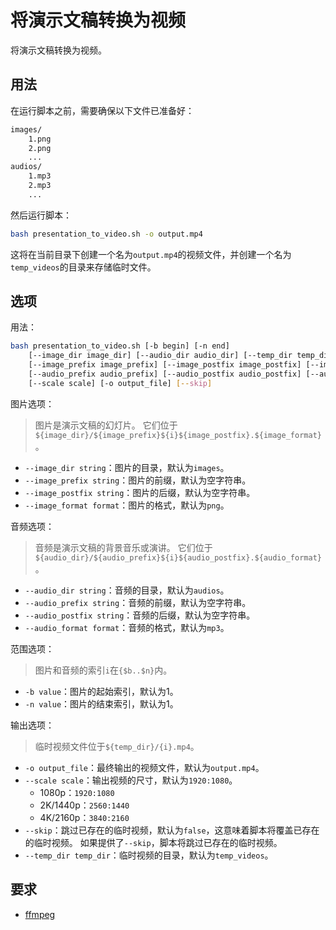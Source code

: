 # 将演示文稿转换为视频

将演示文稿转换为视频。

## 用法

在运行脚本之前，需要确保以下文件已准备好：

```bash
images/
    1.png
    2.png
    ...
audios/
    1.mp3
    2.mp3
    ...
```

然后运行脚本：

```bash
bash presentation_to_video.sh -o output.mp4
```

这将在当前目录下创建一个名为`output.mp4`的视频文件，并创建一个名为`temp_videos`的目录来存储临时文件。

## 选项

用法：

```bash
bash presentation_to_video.sh [-b begin] [-n end]
    [--image_dir image_dir] [--audio_dir audio_dir] [--temp_dir temp_dir] 
    [--image_prefix image_prefix] [--image_postfix image_postfix] [--image_format image_format] 
    [--audio_prefix audio_prefix] [--audio_postfix audio_postfix] [--audio_format audio_format] 
    [--scale scale] [-o output_file] [--skip]
```

图片选项：

> 图片是演示文稿的幻灯片。
> 它们位于`${image_dir}/${image_prefix}${i}${image_postfix}.${image_format}`。

- `--image_dir string`：图片的目录，默认为`images`。
- `--image_prefix string`：图片的前缀，默认为空字符串。
- `--image_postfix string`：图片的后缀，默认为空字符串。
- `--image_format format`：图片的格式，默认为`png`。

音频选项：

> 音频是演示文稿的背景音乐或演讲。
> 它们位于`${audio_dir}/${audio_prefix}${i}${audio_postfix}.${audio_format}`。

- `--audio_dir string`：音频的目录，默认为`audios`。
- `--audio_prefix string`：音频的前缀，默认为空字符串。
- `--audio_postfix string`：音频的后缀，默认为空字符串。
- `--audio_format format`：音频的格式，默认为`mp3`。

范围选项：

> 图片和音频的索引`i`在`{$b..$n}`内。

- `-b value`：图片的起始索引，默认为1。
- `-n value`：图片的结束索引，默认为1。

输出选项：

> 临时视频文件位于`${temp_dir}/{i}.mp4`。

- `-o output_file`：最终输出的视频文件，默认为`output.mp4`。
- `--scale scale`：输出视频的尺寸，默认为`1920:1080`。
  - 1080p：`1920:1080`
  - 2K/1440p：`2560:1440`
  - 4K/2160p：`3840:2160`
- `--skip`：跳过已存在的临时视频，默认为`false`，这意味着脚本将覆盖已存在的临时视频。
    如果提供了`--skip`，脚本将跳过已存在的临时视频。
- `--temp_dir temp_dir`：临时视频的目录，默认为`temp_videos`。

## 要求

- [ffmpeg](https://ffmpeg.org/)